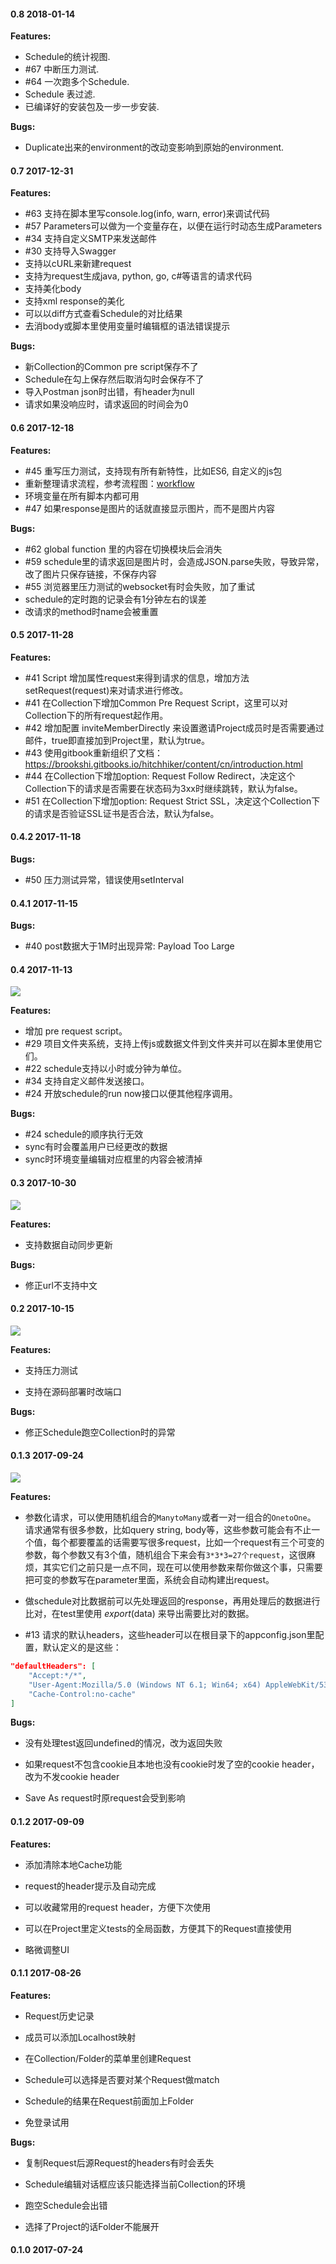 #### 0.8 2018-01-14

**Features:**

* Schedule的统计视图.
* \#67 中断压力测试.
* \#64 一次跑多个Schedule.
* Schedule 表过滤.
* 已编译好的安装包及一步一步安装.

**Bugs:**

* Duplicate出来的environment的改动变影响到原始的environment.


#### 0.7 2017-12-31

**Features:**

* \#63 支持在脚本里写console.log(info, warn, error)来调试代码
* \#57 Parameters可以做为一个变量存在，以便在运行时动态生成Parameters
* \#34 支持自定义SMTP来发送邮件
* \#30 支持导入Swagger
* 支持以cURL来新建request
* 支持为request生成java, python, go, c#等语言的请求代码
* 支持美化body
* 支持xml response的美化
* 可以以diff方式查看Schedule的对比结果
* 去消body或脚本里使用变量时编辑框的语法错误提示

**Bugs:**

* 新Collection的Common pre script保存不了
* Schedule在勾上保存然后取消勾时会保存不了
* 导入Postman json时出错，有header为null
* 请求如果没响应时，请求返回的时间会为0

#### 0.6 2017-12-18

**Features:**

* \#45 重写压力测试，支持现有所有新特性，比如ES6, 自定义的js包
* 重新整理请求流程，参考流程图：[workflow](https://raw.githubusercontent.com/brookshi/images/master/Hitchhiker/script/reuqest_wf.png) 
* 环境变量在所有脚本内都可用
* \#47 如果response是图片的话就直接显示图片，而不是图片内容

**Bugs:**

* \#62 global function 里的内容在切换模块后会消失
* \#59 schedule里的请求返回是图片时，会造成JSON.parse失败，导致异常，改了图片只保存链接，不保存内容
* \#55 浏览器里压力测试的websocket有时会失败，加了重试
* schedule的定时跑的记录会有1分钟左右的误差
* 改请求的method时name会被重置


#### 0.5 2017-11-28

**Features:**

* \#41 Script 增加属性request来得到请求的信息，增加方法setRequest(request)来对请求进行修改。
* \#41 在Collection下增加Common Pre Request Script，这里可以对Collection下的所有request起作用。
* \#42 增加配置 inviteMemberDirectly 来设置邀请Project成员时是否需要通过邮件，true即直接加到Project里，默认为true。
* \#43 使用gitbook重新组织了文档： https://brookshi.gitbooks.io/hitchhiker/content/cn/introduction.html
* \#44 在Collection下增加option: Request Follow Redirect，决定这个Collection下的请求是否需要在状态码为3xx时继续跳转，默认为false。
* \#51 在Collection下增加option: Request Strict SSL，决定这个Collection下的请求是否验证SSL证书是否合法，默认为false。


#### 0.4.2 2017-11-18

**Bugs:**

* \#50 压力测试异常，错误使用setInterval


#### 0.4.1 2017-11-15

**Bugs:**

* \#40 post数据大于1M时出现异常: Payload Too Large


#### 0.4 2017-11-13

![](https://raw.githubusercontent.com/brookshi/images/master/Hitchhiker/pre_request_script.PNG)

**Features:**

* 增加 pre request script。
* \#29 项目文件夹系统，支持上传js或数据文件到文件夹并可以在脚本里使用它们。
* \#22 schedule支持以小时或分钟为单位。
* \#34 支持自定义邮件发送接口。
* \#24 开放schedule的run now接口以便其他程序调用。

**Bugs:**

* \#24 schedule的顺序执行无效
* sync有时会覆盖用户已经更改的数据
* sync时环境变量编辑对应框里的内容会被清掉


#### 0.3 2017-10-30

![](https://raw.githubusercontent.com/brookshi/images/master/Hitchhiker/sync.gif)

**Features:**
* 支持数据自动同步更新

**Bugs:**
* 修正url不支持中文


#### 0.2 2017-10-15

![](https://raw.githubusercontent.com/brookshi/images/master/Hitchhiker/stresstest.gif)

**Features:**

* 支持压力测试

* 支持在源码部署时改端口

**Bugs:**

* 修正Schedule跑空Collection时的异常


#### 0.1.3 2017-09-24

![](https://raw.githubusercontent.com/brookshi/images/master/Hitchhiker/parameters.gif)

**Features:**
* 参数化请求，可以使用随机组合的`ManytoMany`或者一对一组合的`OnetoOne`。 请求通常有很多参数，比如query string, body等，这些参数可能会有不止一个值，每个都要覆盖的话需要写很多request，比如一个request有三个可变的参数，每个参数又有3个值，随机组合下来会有`3*3*3=27个request`，这很麻烦，其实它们之前只是一点不同，现在可以使用参数来帮你做这个事，只需要把可变的参数写在parameter里面，系统会自动构建出request。

* 做schedule对比数据前可以先处理返回的response，再用处理后的数据进行比对，在test里使用 $export$(data) 来导出需要比对的数据。

* \#13 请求的默认headers，这些header可以在根目录下的appconfig.json里配置，默认定义的是这些：
``` json
"defaultHeaders": [
    "Accept:*/*",
    "User-Agent:Mozilla/5.0 (Windows NT 6.1; Win64; x64) AppleWebKit/537.36 (KHTML, like Gecko) Chrome/60.0.3112.113 Safari/537.36",
    "Cache-Control:no-cache"
]
```

**Bugs:**

* 没有处理test返回undefined的情况，改为返回失败

* 如果request不包含cookie且本地也没有cookie时发了空的cookie header，改为不发cookie header

* Save As request时原request会受到影响


#### 0.1.2 2017-09-09

**Features:**

* 添加清除本地Cache功能

* request的header提示及自动完成

* 可以收藏常用的request header，方便下次使用

* 可以在Project里定义tests的全局函数，方便其下的Request直接使用

* 略微调整UI


#### 0.1.1 2017-08-26

**Features:**

* Request历史记录

* 成员可以添加Localhost映射

* 在Collection/Folder的菜单里创建Request

* Schedule可以选择是否要对某个Request做match

* Schedule的结果在Request前面加上Folder

* 免登录试用

**Bugs:**

* 复制Request后源Request的headers有时会丢失

* Schedule编辑对话框应该只能选择当前Collection的环境

* 跑空Schedule会出错

* 选择了Project的话Folder不能展开


#### 0.1.0 2017-07-24